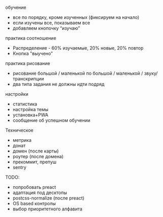 обучение
- все по порядку, кроме изученных (фиксируем на начало)
- если изучены все, показываем все
- добавляем кнопочку “изучаю”

практика соотношение
- Распределение - 60% изучаемые, 20% новые, 20% повтор
- Кнопка "выучено"

практика рисование
- рисование большой / маленькой по большой / маленькой / звуку/транскрипции
- два типа задания не должны идти подряд

настройки
- статистика
- настройка темы
- установка+PWA
- сообщение об успешном обучении

Техническое
- метрика
- донат
- домен (после карты)
- роутер (после домена)
- прекоммит, препуш
- sentry

TODO: 
- попробовать preact
- адаптация под десктопы
- postcss-normalize (после preact)
- OS based контролы
- выбор приоритетного алфавита
